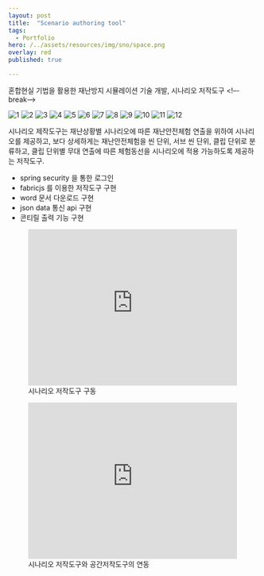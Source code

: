 ```yaml
---
layout: post
title:  "Scenario authoring tool"
tags:
  - Portfolio
hero: /../assets/resources/img/sno/space.png
overlay: red
published: true

---
```

혼합현실 기법을 활용한 재난방지 시뮬레이션 기술 개발, 시나리오 저작도구
<!–-break-–>

<div class="container">
	<div id="slides">
		<img src="{{ site.url }}/assets/resources/img/sno/login.png" alt="1">
     	<img src="{{ site.url }}/assets/resources/img/sno/jogin.png" alt="2">
     	<img src="{{ site.url }}/assets/resources/img/sno/find.png" alt="3">
     	<img src="{{ site.url }}/assets/resources/img/sno/mode.png" alt="4">
     	<img src="{{ site.url }}/assets/resources/img/sno/new.png" alt="5">
     	<img src="{{ site.url }}/assets/resources/img/sno/make.png" alt="6">
     	<img src="{{ site.url }}/assets/resources/img/sno/login.png" alt="7">
     	<img src="{{ site.url }}/assets/resources/img/sno/space.png" alt="8">
     	<img src="{{ site.url }}/assets/resources/img/sno/conti.png" alt="9">
     	<img src="{{ site.url }}/assets/resources/img/sno/export.png" alt="10">
     	<img src="{{ site.url }}/assets/resources/img/sno/word.png" alt="11">
     	<img src="{{ site.url }}/assets/resources/img/sno/print.png" alt="12">
	</div>
</div>

<script src="https://code.jquery.com/jquery-1.9.1.min.js"></script>
<script src="{{ site.url }}/assets/slider/js/jquery.slides.min.js"></script>
<script>
	$(function() {
		$('#slides').slidesjs({
        width: 940,
        height: 528,
        play: {
        		active: true,
          		auto: true,
          		interval: 1000,
          		swap: true
        	}
      	});
    });
</script>

시나리오 제작도구는 재난상황별 시나리오에 따른 재난안전체험 연출을 위하여 시나리
오를 제공하고, 보다 상세하게는 재난안전체험을 씬 단위, 서브 씬 단위, 클립 단위로 분류하고, 
클립 단위별 무대 연출에 따른 체험동선을 시나리오에 적용 가능하도록 제공하는 저작도구. 

<ul>
	<li>spring security 을 통한 로그인</li>
  	<li>fabricjs 를 이용한 저작도구 구현</li>
  	<li>word 문서 다운로드 구현</li>
  	<li>json data 통신 api 구현</li>
  	<li>콘티릴 출력 기능 구현</li>
</ul>

<figure>
	<iframe width="420" height="315" src="https://www.youtube.com/embed/VwhpKXOGaqY" frameborder="0" allowfullscreen></iframe>
 	<figcaption>시나리오 저작도구 구동</figcaption>   
</figure>

<figure>
	<iframe width="420" height="315" src="https://www.youtube.com/embed/Ons3rnsqk5E" frameborder="0" allowfullscreen></iframe>
 	<figcaption>시나리오 저작도구와 공간저작도구의 연동 </figcaption>
</figure>

